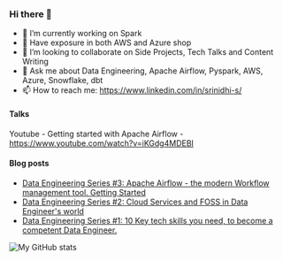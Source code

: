 ### Hi there 👋


- 🔭 I’m currently working on Spark
- 🌱 Have exposure in both AWS and Azure shop
- 👯 I’m looking to collaborate on Side Projects, Tech Talks and Content Writing
- 💬 Ask me about Data Engineering, Apache Airflow, Pyspark, AWS, Azure, Snowflake, dbt
- 📫 How to reach me: https://www.linkedin.com/in/srinidhi-s/

#### Talks
Youtube - Getting started with Apache Airflow - https://www.youtube.com/watch?v=iKGdg4MDEBI
#### Blog posts
<!-- BLOG-POST-LIST:START -->
- [Data Engineering Series #3: Apache Airflow - the modern Workflow management tool. Getting Started](https://dev.to/srinidhi/data-engineering-series-3-apache-airflow-the-modern-workflow-management-tool-what-do-you-need-to-know-78l)
- [Data Engineering Series #2: Cloud Services and FOSS in Data Engineer&#39;s world](https://dev.to/srinidhi/data-engineering-series-2-cloud-services-and-foss-in-data-engineer-s-world-5c46)
- [Data Engineering Series #1: 10 Key tech skills you need, to become a competent Data Engineer.](https://dev.to/srinidhi/data-engineering-series-1-10-key-tech-skills-you-need-to-become-a-competent-data-engineer-2n46)
<!-- BLOG-POST-LIST:END -->
![My GitHub stats](https://github-readme-stats.vercel.app/api?username=Sri-nidhi&hide=issues)

